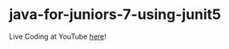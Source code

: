# java-for-juniors-7-using-junit5

Live Coding at YouTube [here](https://www.youtube.com/watch?v=LO9h5bnBDas)!